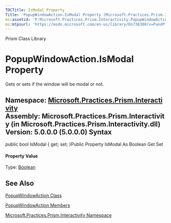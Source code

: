 ```yaml
---
TOCTitle: IsModal Property
Title: 'PopupWindowAction.IsModal Property (Microsoft.Practices.Prism.Interactivity)'
ms:assetid: 'P:Microsoft.Practices.Prism.Interactivity.PopupWindowAction.IsModal'
ms:mtpsurl: 'https://msdn.microsoft.com/en-us/library/Dn736308(v=PandP.50)'
---
```


Prism Class Library

PopupWindowAction.IsModal Property
======================================

Gets or sets if the window will be modal or not.

**Namespace:** [Microsoft.Practices.Prism.Interactivity](https://msdn.microsoft.com/n:microsoft.practices.prism.interactivity)
**Assembly:** Microsoft.Practices.Prism.Interactivity (in Microsoft.Practices.Prism.Interactivity.dll) Version: 5.0.0.0 (5.0.0.0)
Syntax
------

<span id="syntaxToggle"></span>public bool IsModal { get; set; }Public Property IsModal As Boolean Get Set
#### Property Value

Type: [Boolean](http://msdn2.microsoft.com/en-us/library/a28wyd50)

See Also
--------


[PopupWindowAction Class](https://msdn.microsoft.com/t:microsoft.practices.prism.interactivity.popupwindowaction)

[PopupWindowAction Members](https://msdn.microsoft.com/allmembers.t:microsoft.practices.prism.interactivity.popupwindowaction)

[Microsoft.Practices.Prism.Interactivity Namespace](https://msdn.microsoft.com/n:microsoft.practices.prism.interactivity)

